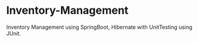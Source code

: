 # Inventory-Management
Inventory Management using SpringBoot, Hibernate with UnitTesting using  JUnit.
